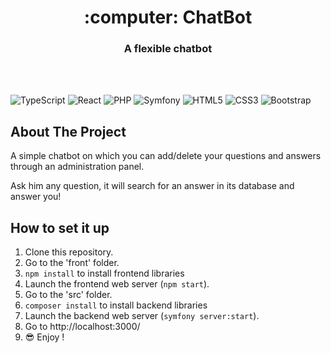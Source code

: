 <h1 align="center">:computer: ChatBot</h1>
<h3 align="center">A flexible chatbot</h3>   
<br/>
<br/>

![TypeScript](https://img.shields.io/badge/typescript-%23007ACC.svg?style=for-the-badge&logo=typescript&logoColor=white)
![React](https://img.shields.io/badge/react-%2320232a.svg?style=for-the-badge&logo=react&logoColor=%2361DAFB)
![PHP](https://img.shields.io/badge/php-%23777BB4.svg?style=for-the-badge&logo=php&logoColor=white)
![Symfony](https://img.shields.io/badge/symfony-%23000000.svg?style=for-the-badge&logo=symfony&logoColor=white)
![HTML5](https://img.shields.io/badge/html5-%23E34F26.svg?style=for-the-badge&logo=html5&logoColor=white)
![CSS3](https://img.shields.io/badge/css3-%231572B6.svg?style=for-the-badge&logo=css3&logoColor=white)
![Bootstrap](https://img.shields.io/badge/bootstrap-%23563D7C.svg?style=for-the-badge&logo=bootstrap&logoColor=white)

## About The Project

A simple chatbot on which you can add/delete your questions and answers through an administration panel.

Ask him any question, it will search for an answer in its database and answer you!

## How to set it up

1. Clone this repository.
2. Go to the 'front' folder.
3. `npm install` to install frontend libraries
4. Launch the frontend web server (`npm start`).
5. Go to the 'src' folder.
6. `composer install` to install backend libraries
7. Launch the backend web server (`symfony server:start`).
8. Go to http://localhost:3000/
9. :sunglasses: Enjoy !
